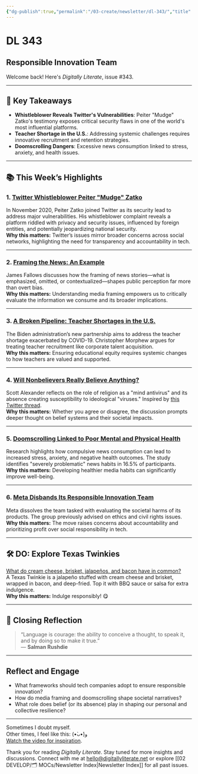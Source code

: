 ```yaml
---
{"dg-publish":true,"permalink":"/03-create/newsletter/dl-343/","title":"Responsible Innovation Team","tags":["disinformation","education","privacy","security","social-media","futures"]}
---
```



# DL 343

## Responsible Innovation Team

Welcome back! Here's _Digitally Literate_, issue #343.

---

## 🔖 Key Takeaways

- **Whistleblower Reveals Twitter's Vulnerabilities**: Peiter "Mudge" Zatko's testimony exposes critical security flaws in one of the world's most influential platforms.  
- **Teacher Shortage in the U.S.**: Addressing systemic challenges requires innovative recruitment and retention strategies.  
- **Doomscrolling Dangers**: Excessive news consumption linked to stress, anxiety, and health issues.  

---

## 📚 This Week’s Highlights

### 1. **[Twitter Whistleblower Peiter "Mudge" Zatko](https://www.youtube.com/watch?v=MYm7ybQa-D0)**  
In November 2020, Peiter Zatko joined Twitter as its security lead to address major vulnerabilities. His whistleblower complaint reveals a platform riddled with privacy and security issues, influenced by foreign entities, and potentially jeopardizing national security.  
**Why this matters:** Twitter’s issues mirror broader concerns across social networks, highlighting the need for transparency and accountability in tech.

---

### 2. **[Framing the News: An Example](https://fallows.substack.com/p/framing-the-news-an-example)**  
James Fallows discusses how the framing of news stories—what is emphasized, omitted, or contextualized—shapes public perception far more than overt bias.  
**Why this matters:** Understanding media framing empowers us to critically evaluate the information we consume and its broader implications.

---

### 3. **[A Broken Pipeline: Teacher Shortages in the U.S.](https://hub.jhu.edu/2022-08-15/american-teacher-shortage-christopher-morphew/)**  
The Biden administration’s new partnership aims to address the teacher shortage exacerbated by COVID-19. Christopher Morphew argues for treating teacher recruitment like corporate talent acquisition.  
**Why this matters:** Ensuring educational equity requires systemic changes to how teachers are valued and supported.

---

### 4. **[Will Nonbelievers Really Believe Anything?](https://astralcodexten.substack.com/p/will-nonbelievers-really-believe)**  
Scott Alexander reflects on the role of religion as a "mind antivirus" and its absence creating susceptibility to ideological "viruses." Inspired by [this Twitter thread](https://twitter.com/amasad/status/1515826931375116288).  
**Why this matters:** Whether you agree or disagree, the discussion prompts deeper thought on belief systems and their societal impacts.

---

### 5. **[Doomscrolling Linked to Poor Mental and Physical Health](https://www.theguardian.com/society/2022/sep/06/doomscrolling-linked-to-poor-physical-and-mental-health-study-finds)**  
Research highlights how compulsive news consumption can lead to increased stress, anxiety, and negative health outcomes. The study identifies "severely problematic" news habits in 16.5% of participants.  
**Why this matters:** Developing healthier media habits can significantly improve well-being.

---

### 6. **[Meta Disbands Its Responsible Innovation Team](https://www.engadget.com/meta-responsible-innovation-team-disbanded-194852979.html)**  
Meta dissolves the team tasked with evaluating the societal harms of its products. The group previously advised on ethics and civil rights issues.  
**Why this matters:** The move raises concerns about accountability and prioritizing profit over social responsibility in tech.

---

## 🛠️ DO: Explore Texas Twinkies

[What do cream cheese, brisket, jalapeños, and bacon have in common?](https://boingboing.net/2022-09-14/texas-twinkies-now-available-online.html)  
A Texas Twinkie is a jalapeño stuffed with cream cheese and brisket, wrapped in bacon, and deep-fried. Top it with BBQ sauce or salsa for extra indulgence.  
**Why this matters:** Indulge responsibly! 😋

---

## 🌟 Closing Reflection

> “Language is courage: the ability to conceive a thought, to speak it, and by doing so to make it true.”  
> — **Salman Rushdie**

---

## Reflect and Engage

- What frameworks should tech companies adopt to ensure responsible innovation?  
- How do media framing and doomscrolling shape societal narratives?  
- What role does belief (or its absence) play in shaping our personal and collective resilience?

---

Sometimes I doubt myself.  
Other times, I feel like this: (•̀ᴗ•́)و  
[Watch the video for inspiration](https://www.youtube.com/watch?v=USvmKwPzeWc).

Thank you for reading _Digitally Literate_. Stay tuned for more insights and discussions. Connect with me at [hello@digitallyliterate.net](mailto:hello@digitallyliterate.net) or explore [[02 DEVELOP/🗂️ MOCs/Newsletter Index\|Newsletter Index]] for all past issues.
